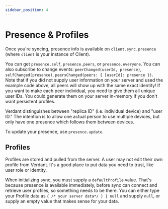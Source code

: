 ```yaml
---
sidebar_position: 4
---
```


# Presence & Profiles

Once you're syncing, presence info is available on `client.sync.presence` (where `client` is your instance of Client).

You can get `presence.self`, `presence.peers`, or `presence.everyone`. You can also subscribe to change events: `peerChanged(userId, presence)`, `selfChanged(presence)`, `peersChanged(peers: { [userId]: presence })`. Note that if you did not supply user information on your server and used the example code above, all peers will show up with the same exact identity! If you want to make each peer individual, you need to give them all unique user IDs. You could generate them on your server in-memory if you don't want persistent profiles.

Verdant distinguishes between "replica ID" (i.e. individual device) and "user ID." The intention is to allow one actual person to use multiple devices, but only have one presence which follows them between devices.

To update your presence, use `presence.update`.

## Profiles

Profiles are stored and pulled from the server. A user may not edit their own profile from Verdant. It's a good place to put data you need to trust, like user role or identity.

When initializing sync, you must supply a `defaultProfile` value. That's because presence is available immediately, before sync can connect and retrieve user profiles, so something needs to be there. You can either type your Profile data as `{ /* your server data*/ } | null` and supply `null`, or supply an empty value that makes sense for your data.

